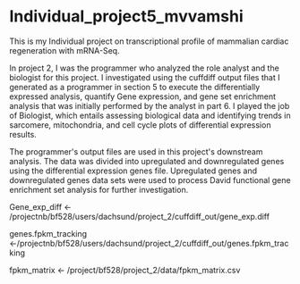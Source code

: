 # Individual_project5_mvvamshi
This is my Individual project on transcriptional profile of mammalian cardiac regeneration with mRNA-Seq. 

In project 2, I was the programmer who analyzed the role analyst and the biologist for this project. I investigated using the cuffdiff output files that I generated as a programmer in section 5 to execute the differentially expressed analysis, quantify Gene expression, and gene set enrichment analysis that was initially performed by the analyst in part 6. I played the job of Biologist, which entails assessing biological data and identifying trends in sarcomere, mitochondria, and cell cycle plots of differential expression results.



The programmer's output files are used in this project's downstream analysis. The data was divided into upregulated and downregulated genes using the differential expression genes file. Upregulated genes and downregulated genes data sets were used to process David functional gene enrichment set analysis for further investigation.



Gene_exp_diff <- /projectnb/bf528/users/dachsund/project_2/cuffdiff_out/gene_exp.diff

genes.fpkm_tracking <-/projectnb/bf528/users/dachsund/project_2/cuffdiff_out/genes.fpkm_tracking

fpkm_matrix <- /project/bf528/project_2/data/fpkm_matrix.csv

